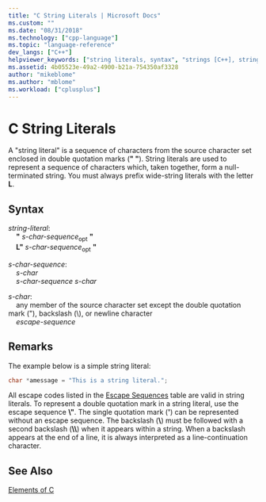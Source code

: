 ```yaml
---
title: "C String Literals | Microsoft Docs"
ms.custom: ""
ms.date: "08/31/2018"
ms.technology: ["cpp-language"]
ms.topic: "language-reference"
dev_langs: ["C++"]
helpviewer_keywords: ["string literals, syntax", "strings [C++], string literals", "literal strings, C"]
ms.assetid: 4b05523e-49a2-4900-b21a-754350af3328
author: "mikeblome"
ms.author: "mblome"
ms.workload: ["cplusplus"]
---
```

# C String Literals

A "string literal" is a sequence of characters from the source character set enclosed in double quotation marks (**" "**). String literals are used to represent a sequence of characters which, taken together, form a null-terminated string. You must always prefix wide-string literals with the letter **L**.

## Syntax

*string-literal*:  
&nbsp;&nbsp;&nbsp;&nbsp;**"** *s-char-sequence*<sub>opt</sub> **"**  
&nbsp;&nbsp;&nbsp;&nbsp;**L"** *s-char-sequence*<sub>opt</sub> **"**

*s-char-sequence*:  
&nbsp;&nbsp;&nbsp;&nbsp;*s-char*  
&nbsp;&nbsp;&nbsp;&nbsp;*s-char-sequence* *s-char*

*s-char*:  
&nbsp;&nbsp;&nbsp;&nbsp;any member of the source character set except the double quotation mark ("), backslash (\\), or newline character  
&nbsp;&nbsp;&nbsp;&nbsp;*escape-sequence*

## Remarks

The example below is a simple string literal:

```C
char *amessage = "This is a string literal.";
```

All escape codes listed in the [Escape Sequences](../c-language/escape-sequences.md) table are valid in string literals. To represent a double quotation mark in a string literal, use the escape sequence **\\"**. The single quotation mark (**'**) can be represented without an escape sequence. The backslash (**\\**) must be followed with a second backslash (**\\\\**) when it appears within a string. When a backslash appears at the end of a line, it is always interpreted as a line-continuation character.

## See Also

[Elements of C](../c-language/elements-of-c.md)  
